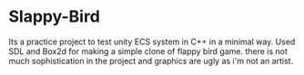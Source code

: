 # Slappy-Bird

Its a practice project to test unity ECS system in C++ in a minimal way. 
Used SDL and Box2d for making a simple clone of flappy bird game. 
there is not much sophistication in the project and graphics are ugly as i'm not an artist.